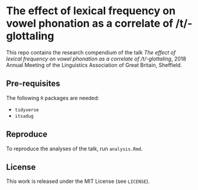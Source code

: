 # The effect of lexical frequency on vowel phonation as a correlate of /t/-glottaling

This repo contains the research compendium of the talk *The effect of lexical frequency on vowel phonation as a correlate of /t/-glottaling*, 2018 Annual Meeting of the Linguistics Association of Great Britain, Sheffield.

## Pre-requisites

The following `R` packages are needed:

* `tidyverse`
* `itsadug`

## Reproduce

To reproduce the analyses of the talk, run `analysis.Rmd`.

## License

This work is released under the MIT License (see `LICENSE`).
